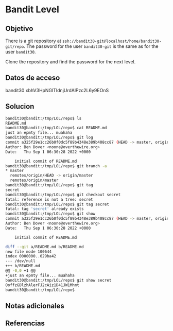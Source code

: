 # Bandit Level

## Objetivo
There is a git repository at `ssh://bandit30-git@localhost/home/bandit30-git/repo`. The password for the user `bandit30-git` is the same as for the user `bandit30`.

Clone the repository and find the password for the next level.

## Datos de acceso
bandit30
xbhV3HpNGlTIdnjUrdAlPzc2L6y9EOnS

## Solucion
```bash
bandit30@bandit:/tmp/LOL/repo$ ls
README.md
bandit30@bandit:/tmp/LOL/repo$ cat README.md
just an epmty file... muahaha
bandit30@bandit:/tmp/LOL/repo$ git log
commit a325f29e1cc26b0f0dc5f89b4348e389b408cc87 (HEAD -> master, origin/master, origin/HEAD)
Author: Ben Dover <noone@overthewire.org>
Date:   Thu Sep 1 06:30:28 2022 +0000

    initial commit of README.md
bandit30@bandit:/tmp/LOL/repo$ git branch -a
* master
  remotes/origin/HEAD -> origin/master
  remotes/origin/master
bandit30@bandit:/tmp/LOL/repo$ git tag
secret
bandit30@bandit:/tmp/LOL/repo$ git checkout secret
fatal: reference is not a tree: secret
bandit30@bandit:/tmp/LOL/repo$ git tag secret
fatal: tag 'secret' already exists
bandit30@bandit:/tmp/LOL/repo$ git show
commit a325f29e1cc26b0f0dc5f89b4348e389b408cc87 (HEAD -> master, origin/master, origin/HEAD)
Author: Ben Dover <noone@overthewire.org>
Date:   Thu Sep 1 06:30:28 2022 +0000

    initial commit of README.md

diff --git a/README.md b/README.md
new file mode 100644
index 0000000..029ba42
--- /dev/null
+++ b/README.md
@@ -0,0 +1 @@
+just an epmty file... muahaha
bandit30@bandit:/tmp/LOL/repo$ git show secret
OoffzGDlzhAlerFJ2cAiz1D41JW1Mhmt
bandit30@bandit:/tmp/LOL/repo$ 

```
## Notas adicionales

## Referencias